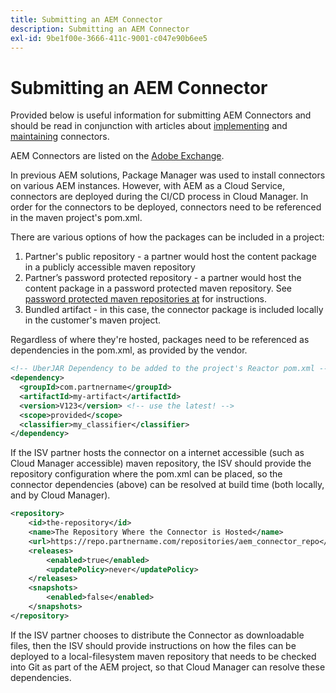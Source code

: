 ```yaml
---
title: Submitting an AEM Connector
description: Submitting an AEM Connector
exl-id: 9be1f00e-3666-411c-9001-c047e90b6ee5
---
```

Submitting an AEM Connector
===========================

Provided below is useful information for submitting AEM Connectors and should be read in conjunction with articles about [implementing](implement.md) and  [maintaining](maintain.md) connectors.

AEM Connectors are listed on the [Adobe Exchange](https://partners.adobe.com/exchangeprogram/experiencecloud).

In previous AEM solutions, Package Manager was used to install connectors on various AEM instances. However, with AEM as a Cloud Service, connectors are deployed during the CI/CD process in Cloud Manager. In order for the connectors to be deployed, connectors need to be referenced in the maven project's pom.xml. 

There are various options of how the packages can be included in a project:

1. Partner's public repository - a partner would host the content package in a publicly accessible maven repository
1. Partner’s password protected repository - a partner would host the content package in a password protected maven repository. See [password protected maven repositories at](/help/onboarding/getting-access-to-aem-in-cloud/setting-up-project.md#password-protected-maven-repositories) for instructions.
1. Bundled artifact - in this case, the connector package is included locally in the customer's maven project.

Regardless of where they're hosted, packages need to be referenced as dependencies in the pom.xml, as provided by the vendor.

```xml
<!-- UberJAR Dependency to be added to the project's Reactor pom.xml -->
<dependency>
  <groupId>com.partnername</groupId>
  <artifactId>my-artifact</artifactId>
  <version>V123</version> <!-- use the latest! -->
  <scope>provided</scope>
  <classifier>my_classifier</classifier>
</dependency>
```

If the ISV partner hosts the connector on a internet accessible (such as Cloud Manager accessible) maven repository, the ISV should provide the repository configuration  where the pom.xml can be placed, so the connector dependencies (above) can be resolved at build time (both locally, and by Cloud Manager).

```xml
<repository>
    <id>the-repository</id>
    <name>The Repository Where the Connector is Hosted</name>
    <url>https://repo.partnername.com/repositories/aem_connector_repo</url>
    <releases>
        <enabled>true</enabled>
        <updatePolicy>never</updatePolicy>
    </releases>
    <snapshots>
        <enabled>false</enabled>
    </snapshots>
</repository>
```

If the ISV partner chooses to distribute the Connector as downloadable files, then the ISV should provide instructions on how the files can be deployed to a local-filesystem maven repository that needs to be checked into Git as part of the AEM project, so that Cloud Manager can resolve these dependencies.
